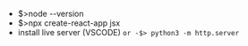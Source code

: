 - $>node --version
- $>npx create-react-app jsx
- install live server (VSCODE)
```or -$> python3 -m http.server```